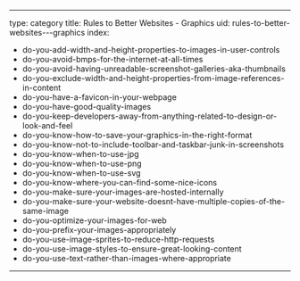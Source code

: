 
---
type: category
title: Rules to Better Websites - Graphics
uid: rules-to-better-websites---graphics
index:
 - do-you-add-width-and-height-properties-to-images-in-user-controls
 - do-you-avoid-bmps-for-the-internet-at-all-times
 - do-you-avoid-having-unreadable-screenshot-galleries-aka-thumbnails
 - do-you-exclude-width-and-height-properties-from-image-references-in-content
 - do-you-have-a-favicon-in-your-webpage
 - do-you-have-good-quality-images
 - do-you-keep-developers-away-from-anything-related-to-design-or-look-and-feel
 - do-you-know-how-to-save-your-graphics-in-the-right-format
 - do-you-know-not-to-include-toolbar-and-taskbar-junk-in-screenshots
 - do-you-know-when-to-use-jpg
 - do-you-know-when-to-use-png
 - do-you-know-when-to-use-svg
 - do-you-know-where-you-can-find-some-nice-icons
 - do-you-make-sure-your-images-are-hosted-internally
 - do-you-make-sure-your-website-doesnt-have-multiple-copies-of-the-same-image
 - do-you-optimize-your-images-for-web
 - do-you-prefix-your-images-appropriately
 - do-you-use-image-sprites-to-reduce-http-requests
 - do-you-use-image-styles-to-ensure-great-looking-content
 - do-you-use-text-rather-than-images-where-appropriate
---



